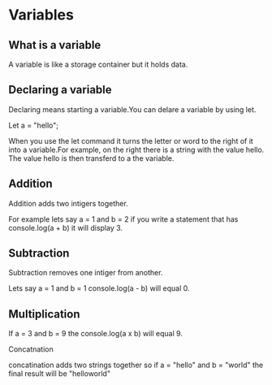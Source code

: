 <h1>Variables</h1>
<h2>What is a variable</h2>
<p>A variable is like a storage container but it holds data.</p>
<h2>Declaring a variable</h2>
<p>Declaring means starting a variable.You can delare a variable by using let.</p>
<p>Let a = "hello";</p>
<p>When you use the let command it turns the letter or word to the right of it into a variable.For example,
on the right there is a string with the value hello. The value hello is then transferd to a the variable.</p>
<h2>Addition</h2>
<p>Addition adds two intigers together.</p>
<p>For example lets say a = 1 and b = 2 if you write a statement that has  console.log(a + b) it will display 3.</p>
<h2>Subtraction</h2>
<p>Subtraction removes one intiger from another.</p>
<p>Lets say a = 1 and b = 1 console.log(a - b) will equal 0.</p>
<h2>Multiplication</h2>
<p>If a = 3 and b = 9 the console.log(a x b) will equal 9.</p>
<h>Concatnation</h2>
<p>concatination adds two strings together so if a = "hello" and b = "world" the final result will be "helloworld"</p>
